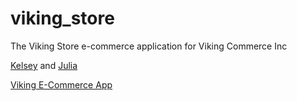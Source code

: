 viking_store
============

The Viking Store e-commerce application for Viking Commerce Inc

[Kelsey](https://github.com/kelseybjames) and [Julia](https://github.com/cadyherron)

[Viking E-Commerce App](http://vikingcodeschool.com)